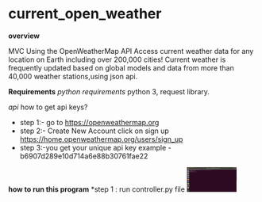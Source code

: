 # current_open_weather

**overview**

MVC Using the OpenWeatherMap API Access current weather data for any location on Earth including over 200,000 cities! Current weather is frequently updated based on global models and data from more than 40,000 weather stations,using json api.

**Requirements**
*python requirements*
python 3, request library.

*api*
how to get api keys?
* step 1:- go to https://openweathermap.org 
* step 2:- Create New Account click on sign up https://home.openweathermap.org/users/sign_up
* step 3:-you get your unique api key example -b6907d289e10d714a6e88b30761fae22


**how to run this program**
*step 1 : run controller.py file 
<img src="screenshot/image/output1.png" alt="alt text" width="100" height="50">




